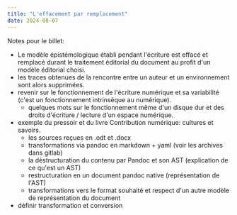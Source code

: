 ```yaml
---
title: "L'effacement par remplacement"
date: 2024-08-07
---
```


Notes pour le billet: 

- Le modèle épistémologique établi pendant l'écriture est effacé et remplacé
  durant le traitement éditorial du document au profit d'un modèle éditorial
choisi.
- les traces obtenues de la rencontre entre un auteur et un environnement sont
  alors supprimées.
- revenir sur le fonctionnement de l'écriture numérique et sa variabilité (c'est
  un fonctionnement intrinsèque au numérique).
    - quelques mots sur le fonctionnement même d'un disque dur et des droits
      d'écriture / lecture d'un espace numérique.
- exemple du pressoir et du livre Contribution numérique: cultures et savoirs.
    - les sources reçues en .odt et .docx
    - transformations via pandoc en markdown + yaml (voir les archives dans
      gitlab)
    - la déstructuration du contenu par Pandoc et son AST (explication de ce
      qu'est un AST)
    - restructuration en un document pandoc native (représentation de l'AST)
    - transformations vers le format souhaité et respect d'un autre modèle de
      représentation du document
- définir transformation et conversion
